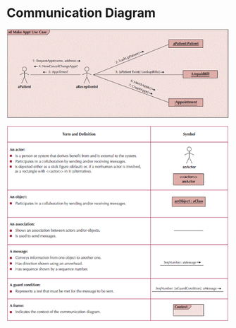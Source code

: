 # Communication Diagram

![Communication Diagram Example](imgs/Sample_Communication_Diagram.png)

![Communication Diagram Syntax](imgs/Communication_Diagram_Syntax.png)
